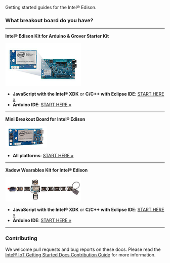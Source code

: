 Getting started guides for the Intel® Edison.

### What breakout board do you have?

---

**Intel® Edison Kit for Arduino & Grover Starter Kit**
  
![Arduino Expansion Board with Intel® Edison](START_HERE/images/arduino_expansion_board_with_edison.png)
* **JavaScript with the Intel® XDK** or **C/C++ with Eclipse IDE**: [START HERE »](START_HERE/arduino_expansion_board.md)
* **Arduino IDE**: [START HERE »](https://software.intel.com/en-us/articles/install-arduino-ide-on-intel-iot-platforms)

---

**Mini Breakout Board for Intel® Edison**
  
![Arduino Expansion Board with Intel® Edison](START_HERE/images/mini_brekout_board.png)
* **All platforms**: [START HERE »](https://software.intel.com/en-us/assembling-intel-edison-board-with-intel-edison-mini-breakout-board)

---

**Xadow Wearables Kit for Intel® Edison**
  
![Xadow Wearables Kit for Intel® Edison](START_HERE/images/xadow_wearables_kit_for_edison.png)
* **JavaScript with the Intel® XDK** or **C/C++ with Eclipse IDE**: [START HERE »](START_HERE/xadow_wearables_kit.md)
* **Arduino IDE**: [START HERE »](http://www.seeedstudio.com/wiki/Xadow_Wearable_Kit_For_Edison)

---

### Contributing

We welcome pull requests and bug reports on these docs. Please read the [Intel® IoT Getting Started Docs Contribution Guide](CONTRIBUTOR.md) for more information.
